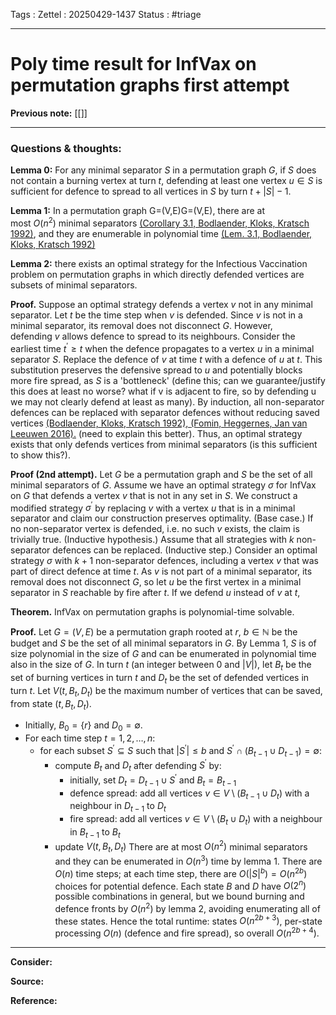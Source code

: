 Tags :
Zettel :  20250429-1437
Status : #triage 

-----

# Poly time result for InfVax on permutation graphs first attempt

**Previous note:** [[]]

-----

### Questions & thoughts:

**Lemma 0:** For any minimal separator $S$ in a permutation graph $G$, if $S$ does not contain a burning vertex at turn $t$, defending at least one vertex $u\in S$ is sufficient for defence to spread to all vertices in $S$ by turn $t+|S|-1$.


**Lemma 1:** In a permutation graph G=(V,E)G=(V,E), there are at most $O(n^2)$ minimal separators [(Corollary 3.1, Bodlaender, Kloks, Kratsch 1992)](https://research.tue.nl/files/4297898/390171.pdf), and they are enumerable in polynomial time [(Lem. 3.1, Bodlaender, Kloks, Kratsch 1992)](https://research.tue.nl/files/4297898/390171.pdf)


**Lemma 2:** there exists an optimal strategy for the Infectious Vaccination problem on permutation graphs in which directly defended vertices are subsets of minimal separators.

**Proof.**  Suppose an optimal strategy defends a vertex $v$ not in any minimal separator. Let $t$ be the time step when $v$ is defended. Since $v$ is not in a minimal separator, its removal does not disconnect $G$. However, defending $v$ allows defence to spread to its neighbours. Consider the earliest time $t^\prime\geq t$ when the defence propagates to a vertex $u$ in a minimal separator $S$. Replace the defence of $v$ at time $t$ with a defence of $u$ at $t$. This substitution preserves the defensive spread to $u$ and potentially blocks more fire spread, as $S$ is a 'bottleneck' (define this; can we guarantee/justify this does at least no worse? what if v is adjacent to fire, so by defending u we may not clearly defend at least as many). By induction, all non-separator defences can be replaced with separator defences without reducing saved vertices [(Bodlaender, Kloks, Kratsch 1992), ](https://research.tue.nl/files/4297898/390171.pdf)[(Fomin, Heggernes, Jan van Leeuwen 2016).](https://www.sciencedirect.com/science/article/pii/S0304397515010853) (need to explain this better). Thus, an optimal strategy exists that only defends vertices from minimal separators (is this sufficient to show this?).

**Proof (2nd attempt).** Let $G$ be a permutation graph and $S$ be the set of all minimal separators of $G$. Assume we have an optimal strategy $\sigma$ for InfVax on $G$ that defends a vertex $v$ that is not in any set in $S$. We construct a modified strategy $\sigma^\prime$ by replacing $v$ with a vertex $u$ that is in a minimal separator and claim our construction preserves optimality.
(Base case.) If no non-separator vertex is defended, i.e. no such $v$ exists, the claim is trivially true.
(Inductive hypothesis.) Assume that all strategies with $k$ non-separator defences can be replaced.
(Inductive step.) Consider an optimal strategy $\sigma$ with $k+1$ non-separator defences, including a vertex $v$ that was part of direct defence at time $t$. As $v$ is not part of a minimal separator, its removal does not disconnect $G$, so let $u$ be the first vertex in a minimal separator in $S$ reachable by fire after $t$. If we defend $u$ instead of $v$ at $t$, 


**Theorem.** InfVax on permutation graphs is polynomial-time solvable.

**Proof.** Let $G=(V, E)$ be a permutation graph rooted at $r$, $b\in\mathbb{N}$ be the budget and $S$ be the set of all minimal separators in $G$. By Lemma 1, $S$ is of size polynomial in the size of $G$ and can be enumerated in polynomial time also in the size of $G$. In turn $t$ (an integer between 0 and $|V|$), let $B_t$ be the set of burning vertices in turn $t$ and $D_t$ be the set of defended vertices in turn $t$. Let $V(t, B_t, D_t)$ be the maximum number of vertices that can be saved, from state $(t, B_t, D_t)$.
 - Initially, $B_0=\{r\}$ and $D_0=\emptyset$.
 - For each time step $t=1, 2, \dots, n$:
	 - for each subset $S^\prime\subseteq S$ such that $|S^\prime|\leq b$ and $S^\prime\cap(B_{t-1}\cup D_{t-1})=\emptyset$:
		 - compute $B_t$ and $D_t$ after defending $S^\prime$ by:
			 - initially, set $D_t=D_{t-1}\cup S^\prime$ and $B_t=B_{t-1}$
			 - defence spread: add all vertices $v\in V\setminus (B_{t-1}\cup D_t)$ with a neighbour in $D_{t-1}$ to $D_t$ 
			 - fire spread: add all vertices $v\in V\setminus (B_t\cup D_t)$ with a neighbour in $B_{t-1}$ to $B_t$
		 - update $V(t, B_t, D_t)$
 There are at most $O(n^2)$ minimal separators and they can be enumerated in $O(n^3)$ time by lemma 1. There are $O(n)$ time steps; at each time step, there are $O(|S|^b)=O(n^{2b})$ choices for potential defence. Each state $B$ and $D$ have $O(2^n)$ possible combinations in general, but we bound burning and defence fronts by $O(n^2)$ by lemma 2, avoiding enumerating all of these states. Hence the total runtime: states $O(n^{2b+3})$, per-state processing $O(n)$ (defence and fire spread), so overall $O(n^{2b+4})$.

-----
 
**Consider:**


**Source:** 


**Reference:** 
